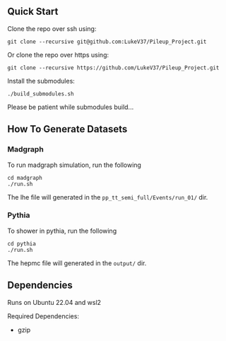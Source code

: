 ## Quick Start
Clone the repo over ssh using:
```
git clone --recursive git@github.com:LukeV37/Pileup_Project.git
```

Or clone the repo over https using:
```
git clone --recursive https://github.com/LukeV37/Pileup_Project.git
```

Install the submodules:
```
./build_submodules.sh
```

Please be patient while submodules build...

## How To Generate Datasets

### Madgraph
To run madgraph simulation, run the following
```
cd madgraph
./run.sh
```
The lhe file will generated in the `pp_tt_semi_full/Events/run_01/` dir. 

### Pythia
To shower in pythia, run the following
```
cd pythia
./run.sh
```
The hepmc file will generated in the `output/` dir. 


## Dependencies
Runs on Ubuntu 22.04 and wsl2

Required Dependencies:
<ul>
  <li>gzip</li>
</ul>
